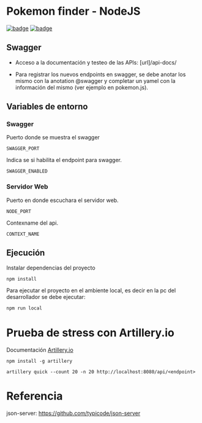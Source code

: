 # Pokemon finder - NodeJS
[![badge](https://img.shields.io/static/v1.svg?style=flat-square&label=Node&message=v10.15.1&color=brightgreen&logo=node.js)](https://nodejs.org/es/ "Node.js website")
[![badge](https://img.shields.io/static/v1.svg?style=flat-square&label=Npm&message=v6.14.5&color=brightgreen&logo=npm)](https://www.npmjs.com/ "Npm website")
## Swagger
+ Acceso a la documentación y testeo de las APIs: [url]/api-docs/
* Para registrar los nuevos endpoints en swagger, se debe anotar los mismo con la
anotation @swagger y completar un yamel con la información del mismo (ver ejemplo en pokemon.js).

## Variables de entorno

### Swagger
Puerto donde se muestra el swagger
```
SWAGGER_PORT
```
Indica se si habilita el endpoint para swagger.
```
SWAGGER_ENABLED
```
### Servidor Web
Puerto en donde escuchara el servidor web.
```
NODE_PORT
```
Contexname del api.
```
CONTEXT_NAME
```

## Ejecución
Instalar dependencias del proyecto
```sh
npm install
```
Para ejecutar el proyecto en el ambiente local, es decir en la pc del desarrollador se debe ejecutar:
```sh
npm run local
```

# Prueba de stress con Artillery.io
Documentación [Artillery.io](https://artillery.io/docs/)
```
npm install -g artillery
```

```
artillery quick --count 20 -n 20 http://localhost:8080/api/<endpoint>
```

# Referencia

json-server: https://github.com/typicode/json-server